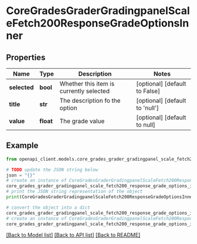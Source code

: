 # CoreGradesGraderGradingpanelScaleFetch200ResponseGradeOptionsInner


## Properties

Name | Type | Description | Notes
------------ | ------------- | ------------- | -------------
**selected** | **bool** | Whether this item is currently selected | [optional] [default to False]
**title** | **str** | The description fo the option | [optional] [default to 'null']
**value** | **float** | The grade value | [optional] [default to null]

## Example

```python
from openapi_client.models.core_grades_grader_gradingpanel_scale_fetch200_response_grade_options_inner import CoreGradesGraderGradingpanelScaleFetch200ResponseGradeOptionsInner

# TODO update the JSON string below
json = "{}"
# create an instance of CoreGradesGraderGradingpanelScaleFetch200ResponseGradeOptionsInner from a JSON string
core_grades_grader_gradingpanel_scale_fetch200_response_grade_options_inner_instance = CoreGradesGraderGradingpanelScaleFetch200ResponseGradeOptionsInner.from_json(json)
# print the JSON string representation of the object
print(CoreGradesGraderGradingpanelScaleFetch200ResponseGradeOptionsInner.to_json())

# convert the object into a dict
core_grades_grader_gradingpanel_scale_fetch200_response_grade_options_inner_dict = core_grades_grader_gradingpanel_scale_fetch200_response_grade_options_inner_instance.to_dict()
# create an instance of CoreGradesGraderGradingpanelScaleFetch200ResponseGradeOptionsInner from a dict
core_grades_grader_gradingpanel_scale_fetch200_response_grade_options_inner_from_dict = CoreGradesGraderGradingpanelScaleFetch200ResponseGradeOptionsInner.from_dict(core_grades_grader_gradingpanel_scale_fetch200_response_grade_options_inner_dict)
```
[[Back to Model list]](../README.md#documentation-for-models) [[Back to API list]](../README.md#documentation-for-api-endpoints) [[Back to README]](../README.md)


